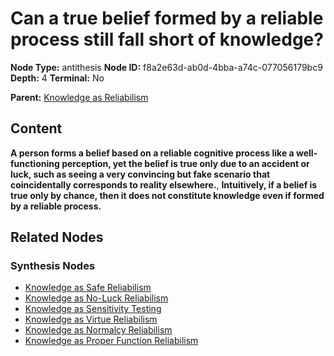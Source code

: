 # Can a true belief formed by a reliable process still fall short of knowledge?

**Node Type:** antithesis
**Node ID:** f8a2e63d-ab0d-4bba-a74c-077056179bc9
**Depth:** 4
**Terminal:** No

**Parent:** [Knowledge as Reliabilism](knowledge-as-reliabilism-synthesis-9092592f-87ca-44a8-be1a-ffe1de4aaee9.md)

## Content

**A person forms a belief based on a reliable cognitive process like a well-functioning perception, yet the belief is true only due to an accident or luck, such as seeing a very convincing but fake scenario that coincidentally corresponds to reality elsewhere.**, **Intuitively, if a belief is true only by chance, then it does not constitute knowledge even if formed by a reliable process.**

## Related Nodes

### Synthesis Nodes

- [Knowledge as Safe Reliabilism](knowledge-as-safe-reliabilism-synthesis-30bfd2f8-8776-49a1-bd6f-0d17e119994c.md)
- [Knowledge as No-Luck Reliabilism](knowledge-as-no-luck-reliabilism-synthesis-c65cfaac-e87e-4192-aa17-2cd7a12fb363.md)
- [Knowledge as Sensitivity Testing](knowledge-as-sensitivity-testing-synthesis-80b17273-b678-46ee-a8fe-68fb1ffd0a1b.md)
- [Knowledge as Virtue Reliabilism](knowledge-as-virtue-reliabilism-synthesis-59b12351-2753-41d0-8552-67cc99406da2.md)
- [Knowledge as Normalcy Reliabilism](knowledge-as-normalcy-reliabilism-synthesis-1040b584-39b9-40b7-8d15-9e24e530e930.md)
- [Knowledge as Proper Function Reliabilism](knowledge-as-proper-function-reliabilism-synthesis-c4df8132-2d09-4636-aedf-933b580a0535.md)
